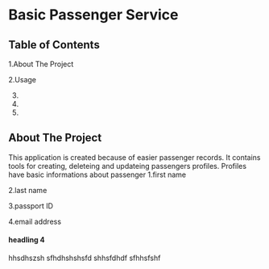 # Basic Passenger Service

## Table of Contents
1.About The Project

2.Usage 

3.

4.

5.

## About The Project
This application is created because of easier passenger records. It contains tools for creating, deleteing and updateing passengers profiles. Profiles have basic informations about passenger
1.first name 

2.last name

3.passport ID 

4.email address


#### headling 4
hhsdhszsh
sfhdhshshsfd
shhsfdhdf
sfhhsfshf
